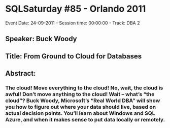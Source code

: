 # SQLSaturday #85 - Orlando 2011
Event Date: 24-09-2011 - Session time: 00:00:00 - Track: DBA 2
## Speaker: Buck Woody
## Title: From Ground to Cloud for Databases
## Abstract:
### The cloud! Move everything to the cloud! No, wait, the cloud is awful! Don’t move anything to the cloud! Wait – what’s “the cloud”? Buck Woody, Microsoft’s “Real World DBA” will show you how to figure out where your data should live, based on actual decision points. You’ll learn about Windows and SQL Azure, and when it makes sense to put data locally or remotely.

